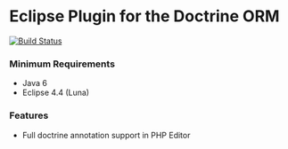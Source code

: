 Eclipse Plugin for the Doctrine ORM
===================================

[![Build Status](https://secure.travis-ci.org/pulse00/Doctrine-Eclipse-Plugin.png)](http://travis-ci.org/pulse00/Doctrine-Eclipse-Plugin)

### Minimum Requirements

- Java 6
- Eclipse 4.4 (Luna)

### Features

- Full doctrine annotation support in PHP Editor


